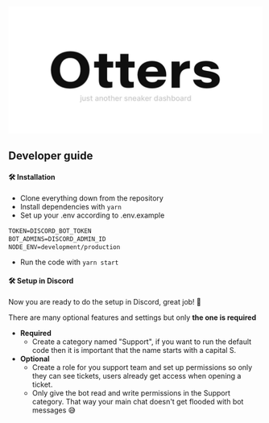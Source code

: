 ![Otters logo](./docs/otters.jpg)

## Developer guide
#### 🛠 Installation
- Clone everything down from the repository
- Install dependencies with `yarn`
- Set up your .env according to .env.example
```.dotenv
TOKEN=DISCORD_BOT_TOKEN
BOT_ADMINS=DISCORD_ADMIN_ID
NODE_ENV=development/production
```
- Run the code with `yarn start`

####  🛠 Setup in Discord
Now you are ready to do the setup in Discord, great job! 🥳

There are many optional features and settings but only **the one is required**
- **Required** 
    - Create a category named "Support", if you want to run the default code then it is important that the name starts with a capital S. 
- **Optional**
    - Create a role for you support team and set up permissions so only they can see tickets, users already get access when opening a ticket.
    - Only give the bot read and write permissions in the Support category. That way your main chat doesn't get flooded with bot messages 😅


